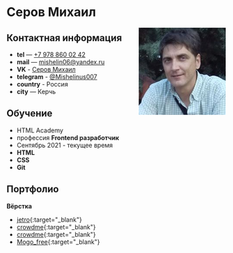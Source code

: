 # Серов Михаил

<img align="right" width="200" heigth="auto" alt="Серов Михаил" src="ava4.png">

## Контактная информация

- **tel** — <a href="tel:+79788600242">+7 978 860 02 42</a>
- **mail** — <a href="mailto:mishelin06@yandex.ru">mishelin06@yandex.ru</a>
- **VK** - <a href="https://vk.com/mishelinus007">Серов Михаил</a>
- **telegram** - <a href="https://t.me/Mishelinus007">@Mishelinus007</a>
- **country** - Россия
- **city** — Керчь

## Обучение
- HTML Academy 
- профессия **Frontend разработчик**
- Сентябрь 2021 - текущее время
- **HTML**
- **CSS**
- **Git**


## Портфолио
**Вёрстка**
- [jetro](https://mishelinus.github.io/jetro/){:target="_blank"}
- [crowdme](https://mishelinus.github.io/crowdme/){:target="_blank"}
- [crowdme](https://mishelinus.github.io/crowdme/){:target="_blank"}
- [Mogo_free](https://mishelinus.github.io/Mogo_free/){:target="_blank"}


<!--
**Mishelinus/Mishelinus** is a ✨ _special_ ✨ repository because its `README.md` (this file) appears on your GitHub profile.

Here are some ideas to get you started:

- 🔭 I’m currently working on ...
- 🌱 I’m currently learning ...
- 👯 I’m looking to collaborate on ...
- 🤔 I’m looking for help with ...
- 💬 Ask me about ...
- 📫 How to reach me: ...
- 😄 Pronouns: ...
- ⚡ Fun fact: ...
-->

